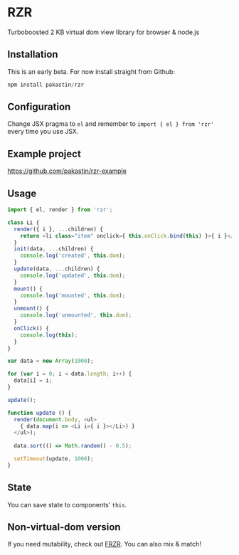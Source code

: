 # RZR
Turboboosted 2 KB virtual dom view library for browser &amp; node.js

## Installation
This is an early beta. For now install straight from Github:
```js
npm install pakastin/rzr
```

## Configuration
Change JSX pragma to `el` and remember to `import { el } from 'rzr'` every time you use JSX.

## Example project
https://github.com/pakastin/rzr-example

## Usage

```js
import { el, render } from 'rzr';

class Li {
  render({ i }, ...children) {
    return <li class="item" onclick={ this.onClick.bind(this) }>{ i }</li>
  }
  init(data, ...children) {
    console.log('created', this.dom);
  }
  update(data, ...children) {
    console.log('updated', this.dom);
  }
  mount() {
    console.log('mounted', this.dom);
  }
  unmount() {
    console.log('unmounted', this.dom);
  }
  onClick() {
    console.log(this);
  }
}

var data = new Array(1000);

for (var i = 0; i < data.length; i++) {
  data[i] = i;
}

update();

function update () {
  render(document.body, <ul>
    { data.map(i => <Li i={ i }></Li>) }
  </ul>);
  
  data.sort(() => Math.random() - 0.5);

  setTimeout(update, 1000);
}

```

## State

You can save state to components' `this`.

## Non-virtual-dom version
If you need mutability, check out [FRZR](https://frzr.js.org). You can also mix & match!

